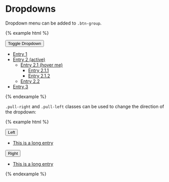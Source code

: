 # Dropdowns

Dropdown menu can be added to `.btn-group`.

{% example html %}
<div class="btn-group dropdown">
    <button class="btn btn-default" type="button">Toggle Dropdown</button>
    <ul class="dropdown-menu open">
        <li><a href="#">Entry 1</a></li>
        <li class="active">
            <a href="#">Entry 2 (active)</a>
            <ul class="dropdown-menu open">
                <li>
                    <a href="#">Entry 2.1 (hover me)</a>
                    <ul class="dropdown-menu">
                        <li><a href="#">Entry 2.1.1</a></li>
                        <li><a href="#">Entry 2.1.2</a></li>
                    </ul>
                </li>
                <li><a href="#">Entry 2.2</a></li>
            </ul>
        </li>
        <li><a href="#">Entry 3</a></li>
    </ul>
</div>
{% endexample %}

`.pull-right` and `.pull-left` classes can be used to change the direction of the dropdown:

{% example html %}
<div class="btn-group pull-left dropdown">
    <button class="btn btn-default" type="button">Left</button>
    <ul class="dropdown-menu open">
        <li><a href="#">This is a long entry</a></li>
    </ul>
</div>
<div class="btn-group pull-right dropdown">
    <button class="btn btn-default" type="button">Right</button>
    <ul class="dropdown-menu open">
        <li><a href="#">This is a long entry</a></li>
    </ul>
</div>
{% endexample %}
